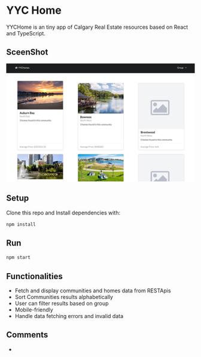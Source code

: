 # YYC Home

YYCHome is an tiny app of Calgary Real Estate resources based on React and TypeScript.

## SceenShot

!["Screenshot of Home Page"](https://github.com/wangxx1412/community/blob/master/docs/Home.png?raw=true)

## Setup

Clone this repo and Install dependencies with:

```sh
npm install
```

## Run

```sh
npm start
```

## Functionalities

- Fetch and display communities and homes data from RESTApis
- Sort Communities results alphabetically
- User can filter results based on group
- Mobile-friendly
- Handle data fetching errors and invalid data

## Comments

-
